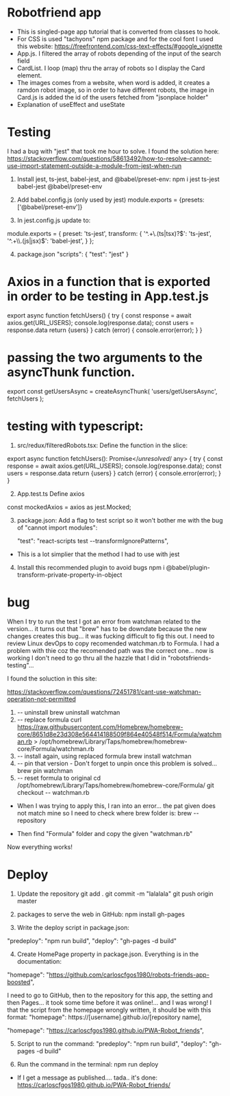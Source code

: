 # Robotfriend app

- This is singled-page app tutorial that is converted from classes to hook.
- For CSS is used "tachyons" npm package and for the cool font I used this website:
  https://freefrontend.com/css-text-effects/#google_vignette
- App.js. I filtered the array of robots depending of the input of the search field
- CardList. I loop (map) thru the array of robots so I display the Card element.
- The images comes from a website, when word is added, it creates a ramdon robot image, so in order to have different robots, the image in Card.js is added the id of the users fetched from "jsonplace holder"
- Explanation of useEffect and useState

# Testing

I had a bug with "jest" that took me hour to solve. I found the solution here:
https://stackoverflow.com/questions/58613492/how-to-resolve-cannot-use-import-statement-outside-a-module-from-jest-when-run

1. Install jest, ts-jest, babel-jest, and @babel/preset-env:
   npm i jest ts-jest babel-jest @babel/preset-env

2. Add babel.config.js (only used by jest)
   module.exports = {presets: ['@babel/preset-env']}

3. In jest.config.js update to:

module.exports = {
preset: 'ts-jest',
transform: {
'^.+\\.(ts|tsx)?$': 'ts-jest',
    '^.+\\.(js|jsx)$': 'babel-jest',
}
};

4. package.json
   "scripts": {
   "test": "jest"
   }

# Axios in a function that is exported in order to be testing in App.test.js

export async function fetchUsers() {
try {
const response = await axios.get(URL_USERS);
console.log(response.data);
const users = response.data
return {users}
} catch (error) {
console.error(error);
}
}

# passing the two arguments to the asyncThunk function.

export const getUsersAsync = createAsyncThunk(
'users/getUsersAsync', fetchUsers
);

# testing with typescript:

1. src/redux/filteredRobots.tsx: Define the function in the slice:

export async function fetchUsers(): Promise</_unresolved_/ any> {
try {
const response = await axios.get(URL_USERS);
console.log(response.data);
const users = response.data
return {users}
} catch (error) {
console.error(error);
}
}

2. App.test.ts Define axios

const mockedAxios = axios as jest.Mocked<typeof axios>;

3. package.json: Add a flag to test script so it won't bother me with the bug of "cannot import modules":

   "test": "react-scripts test --transformIgnorePatterns",

- This is a lot simplier that the method I had to use with jest

4. Install this recommended plugin to avoid bugs
   npm i @babel/plugin-transform-private-property-in-object

# bug

When I try to run the test I got an error from watchman related to the version... it turns out that "brew" has to be downdate because the new changes creates this bug... it was fucking difficult to fig this out. I need to review Linux devOps to copy recomended watchman.rb to Formula. I had a problem with thie coz the recomended path was the correct one... now is working I don't need to go thru all the hazzle that I did in "robotsfriends-testing"...

I found the soluction in this site:

https://stackoverflow.com/questions/72451781/cant-use-watchman-operation-not-permitted

1. -- uninstall
   brew uninstall watchman
2. -- replace formula
   curl https://raw.githubusercontent.com/Homebrew/homebrew-core/8651d8e23d308e564414188509f864e40548f514/Formula/watchman.rb > /opt/homebrew/Library/Taps/homebrew/homebrew-core/Formula/watchman.rb
3. -- install again, using replaced formula
   brew install watchman
4. -- pin that version - Don't forget to unpin once this problem is solved...
   brew pin watchman
5. -- reset formula to original
   cd /opt/homebrew/Library/Taps/homebrew/homebrew-core/Formula/
   git checkout -- watchman.rb

- When I was trying to apply this, I ran into an error... the pat given does not match mine so I need to check where brew folder is:
  brew --repository

- Then find "Formula" folder and copy the given "watchman.rb"

Now everything works!

# Deploy

1. Update the repository
   git add .
   git commit -m "lalalala"
   git push origin master

2. packages to serve the web in GitHub:
   npm install gh-pages

3. Write the deploy script in package.json:

"predeploy": "npm run build",
"deploy": "gh-pages -d build"

4. Create HomePage property in package.json. Everything is in the documentation:

"homepage": "https://github.com/carloscfgos1980/robots-friends-app-boosted",

I need to go to GitHub, then to the repository for this app, the setting and then Pages... it took some time before it was online!... and I was wrong! I that the script from the homepage wrongly written, it should be with this format:
"homepage": https://[username].github.io/[repository name],

"homepage": "https://carloscfgos1980.github.io/PWA-Robot_friends",

5. Script to run the command:
   "predeploy": "npm run build",
   "deploy": "gh-pages -d build"

6. Run the command in the terminal:
   npm run deploy

- If I get a message as published.... tada.. it's done:
  https://carloscfgos1980.github.io/PWA-Robot_friends/
